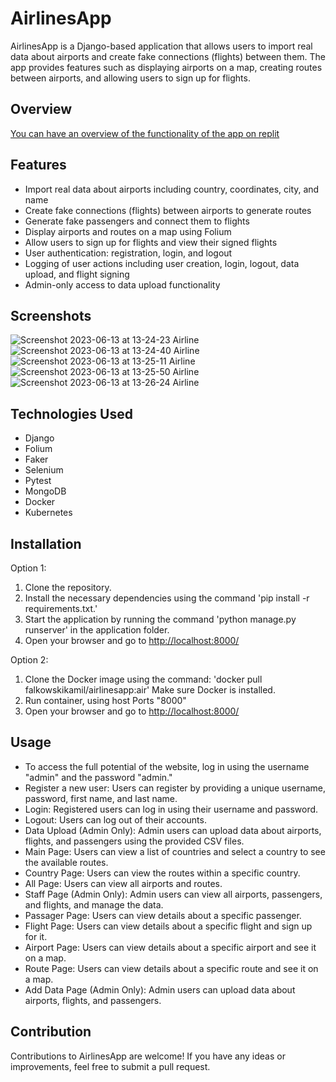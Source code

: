 # AirlinesApp

AirlinesApp is a Django-based application that allows users to import real data about airports and create fake connections (flights) between them. The app provides features such as displaying airports on a map, creating routes between airports, and allowing users to sign up for flights.


## Overview
[You can have an overview of the functionality of the app on replit](https://replit.com/@KamilFalkowski/AirlineAppdjango)


## Features

- Import real data about airports including country, coordinates, city, and name
- Create fake connections (flights) between airports to generate routes
- Generate fake passengers and connect them to flights
- Display airports and routes on a map using Folium
- Allow users to sign up for flights and view their signed flights
- User authentication: registration, login, and logout
- Logging of user actions including user creation, login, logout, data upload, and flight signing
- Admin-only access to data upload functionality

## Screenshots
![Screenshot 2023-06-13 at 13-24-23 Airline](https://github.com/FalkowskiKamil/AirlineApp_django/assets/116383333/6e19260c-2058-4b20-b795-b39826fe708f)
![Screenshot 2023-06-13 at 13-24-40 Airline](https://github.com/FalkowskiKamil/AirlineApp_django/assets/116383333/91519aeb-ab2b-4723-b49d-82e099941ff9)
![Screenshot 2023-06-13 at 13-25-11 Airline](https://github.com/FalkowskiKamil/AirlineApp_django/assets/116383333/f56d16b7-c035-4539-974e-c356d63bd71c)
![Screenshot 2023-06-13 at 13-25-50 Airline](https://github.com/FalkowskiKamil/AirlineApp_django/assets/116383333/12f0474d-3886-4b43-b452-1ad6179366ed)
![Screenshot 2023-06-13 at 13-26-24 Airline](https://github.com/FalkowskiKamil/AirlineApp_django/assets/116383333/94313bed-8e91-4354-90a0-5c0bdef18e61)

## Technologies Used

- Django
- Folium
- Faker
- Selenium
- Pytest
- MongoDB
- Docker
- Kubernetes

## Installation

Option 1:
   1. Clone the repository.
   2. Install the necessary dependencies using the command 'pip install -r requirements.txt.'
   3. Start the application by running the command 'python manage.py runserver' in the application folder.
   4. Open your browser and go to [http://localhost:8000/](http://localhost:8000/)
   
Option 2:
   1. Clone the Docker image using the command: 'docker pull falkowskikamil/airlinesapp:air' Make sure Docker is installed.
   2. Run container, using host Ports "8000"
   3. Open your browser and go to [http://localhost:8000/](http://localhost:8000/)

## Usage

- To access the full potential of the website, log in using the username "admin" and the password "admin."
- Register a new user: Users can register by providing a unique username, password, first name, and last name.
- Login: Registered users can log in using their username and password.
- Logout: Users can log out of their accounts.
- Data Upload (Admin Only): Admin users can upload data about airports, flights, and passengers using the provided CSV files.
- Main Page: Users can view a list of countries and select a country to see the available routes.
- Country Page: Users can view the routes within a specific country.
- All Page: Users can view all airports and routes.
- Staff Page (Admin Only): Admin users can view all airports, passengers, and flights, and manage the data.
- Passager Page: Users can view details about a specific passenger.
- Flight Page: Users can view details about a specific flight and sign up for it.
- Airport Page: Users can view details about a specific airport and see it on a map.
- Route Page: Users can view details about a specific route and see it on a map.
-  Add Data Page (Admin Only): Admin users can upload data about airports, flights, and passengers.

## Contribution

Contributions to AirlinesApp are welcome! If you have any ideas or improvements, feel free to submit a pull request.
